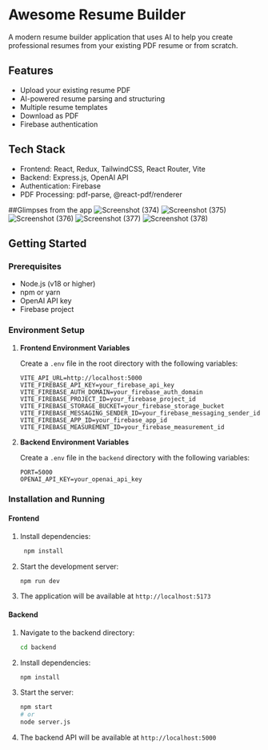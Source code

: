# Awesome Resume Builder

A modern resume builder application that uses AI to help you create professional resumes from your existing PDF resume or from scratch.

## Features

- Upload your existing resume PDF
- AI-powered resume parsing and structuring
- Multiple resume templates
- Download as PDF
- Firebase authentication

## Tech Stack

- Frontend: React, Redux, TailwindCSS, React Router, Vite
- Backend: Express.js, OpenAI API
- Authentication: Firebase
- PDF Processing: pdf-parse, @react-pdf/renderer


##Glimpses from the app
![Screenshot (374)](https://github.com/user-attachments/assets/20b371a4-1383-435f-a2a1-a247286af794)
![Screenshot (375)](https://github.com/user-attachments/assets/b5fca0ff-6849-479f-a0c9-1fbd9f28e72b)
![Screenshot (376)](https://github.com/user-attachments/assets/1bab74eb-7ef8-4b40-976b-8b1899d05357)
![Screenshot (377)](https://github.com/user-attachments/assets/c7ead9dc-2036-4375-91d5-bd534ac908de)
![Screenshot (378)](https://github.com/user-attachments/assets/4dca8ab3-de42-4ab2-8a79-032caad60409)


## Getting Started

### Prerequisites

- Node.js (v18 or higher)
- npm or yarn
- OpenAI API key
- Firebase project

### Environment Setup

1. **Frontend Environment Variables**

   Create a `.env` file in the root directory with the following variables:

   ```
   VITE_API_URL=http://localhost:5000
   VITE_FIREBASE_API_KEY=your_firebase_api_key
   VITE_FIREBASE_AUTH_DOMAIN=your_firebase_auth_domain
   VITE_FIREBASE_PROJECT_ID=your_firebase_project_id
   VITE_FIREBASE_STORAGE_BUCKET=your_firebase_storage_bucket
   VITE_FIREBASE_MESSAGING_SENDER_ID=your_firebase_messaging_sender_id
   VITE_FIREBASE_APP_ID=your_firebase_app_id
   VITE_FIREBASE_MEASUREMENT_ID=your_firebase_measurement_id
   ```

2. **Backend Environment Variables**

   Create a `.env` file in the `backend` directory with the following variables:

   ```
   PORT=5000
   OPENAI_API_KEY=your_openai_api_key
   ```

### Installation and Running

#### Frontend

1. Install dependencies:
   ```bash
    npm install
   ```

2. Start the development server:
   ```bash
   npm run dev
   ```

3. The application will be available at `http://localhost:5173`

#### Backend

1. Navigate to the backend directory:
   ```bash
   cd backend
   ```

2. Install dependencies:
   ```bash
   npm install
   ```

3. Start the server:
   ```bash
   npm start
   # or
   node server.js
   ```

4. The backend API will be available at `http://localhost:5000`

